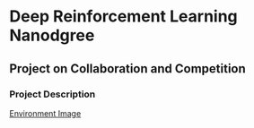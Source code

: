 # Deep Reinforcement Learning Nanodgree 
## Project on Collaboration and Competition

### Project Description

[Environment Image](figures/tennis.png)
